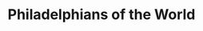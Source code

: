 ---
pid: mx185
title: Philadelphians of the World
location_transcription: Center City/ art museum
coordinates: "[-75.180138061975, 39.96491828052]"
zipcode: '19143'
gen_neighborhood: West Philadelphia
neighborhood: University City
outside_phl: 
age: '32'
age_range: 30-39
instagram: 
image_file_name: mx_183.jpg
proposal_transcription: Something like a globe on a rotating cylinder. The globe has
  all nationalities with a giant Sun/ Liberty bell.
topic: Globalism,Inclusivity,Race Ethnicity
topic_summary: 0, 0, 0
type: Sculpture Statue
keywords_other: 
credit: Timothy Stager
image_labels: 
twitter: 
facebook: 
permalink: "/monuments/mx185/"
layout: item-page
---